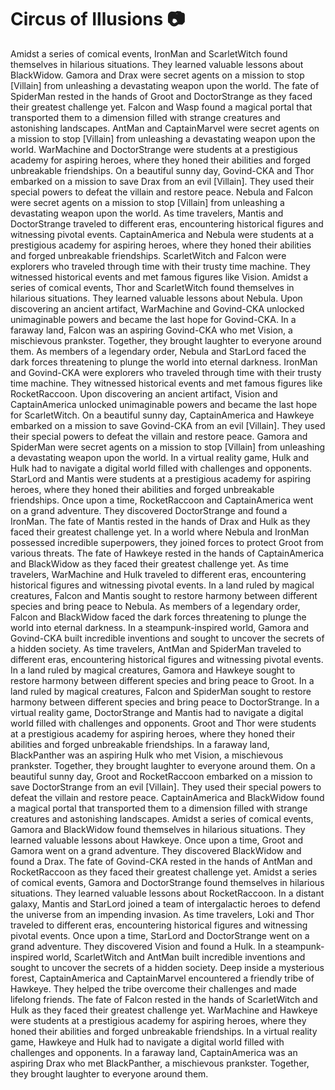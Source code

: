 # Circus of Illusions :camera: 

Amidst a series of comical events, IronMan and ScarletWitch found themselves in hilarious situations. They learned valuable lessons about BlackWidow.
Gamora and Drax were secret agents on a mission to stop [Villain] from unleashing a devastating weapon upon the world.
The fate of SpiderMan rested in the hands of Groot and DoctorStrange as they faced their greatest challenge yet.
Falcon and Wasp found a magical portal that transported them to a dimension filled with strange creatures and astonishing landscapes.
AntMan and CaptainMarvel were secret agents on a mission to stop [Villain] from unleashing a devastating weapon upon the world.
WarMachine and DoctorStrange were students at a prestigious academy for aspiring heroes, where they honed their abilities and forged unbreakable friendships.
On a beautiful sunny day, Govind-CKA and Thor embarked on a mission to save Drax from an evil [Villain]. They used their special powers to defeat the villain and restore peace.
Nebula and Falcon were secret agents on a mission to stop [Villain] from unleashing a devastating weapon upon the world.
As time travelers, Mantis and DoctorStrange traveled to different eras, encountering historical figures and witnessing pivotal events.
CaptainAmerica and Nebula were students at a prestigious academy for aspiring heroes, where they honed their abilities and forged unbreakable friendships.
ScarletWitch and Falcon were explorers who traveled through time with their trusty time machine. They witnessed historical events and met famous figures like Vision.
Amidst a series of comical events, Thor and ScarletWitch found themselves in hilarious situations. They learned valuable lessons about Nebula.
Upon discovering an ancient artifact, WarMachine and Govind-CKA unlocked unimaginable powers and became the last hope for Govind-CKA.
In a faraway land, Falcon was an aspiring Govind-CKA who met Vision, a mischievous prankster. Together, they brought laughter to everyone around them.
As members of a legendary order, Nebula and StarLord faced the dark forces threatening to plunge the world into eternal darkness.
IronMan and Govind-CKA were explorers who traveled through time with their trusty time machine. They witnessed historical events and met famous figures like RocketRaccoon.
Upon discovering an ancient artifact, Vision and CaptainAmerica unlocked unimaginable powers and became the last hope for ScarletWitch.
On a beautiful sunny day, CaptainAmerica and Hawkeye embarked on a mission to save Govind-CKA from an evil [Villain]. They used their special powers to defeat the villain and restore peace.
Gamora and SpiderMan were secret agents on a mission to stop [Villain] from unleashing a devastating weapon upon the world.
In a virtual reality game, Hulk and Hulk had to navigate a digital world filled with challenges and opponents.
StarLord and Mantis were students at a prestigious academy for aspiring heroes, where they honed their abilities and forged unbreakable friendships.
Once upon a time, RocketRaccoon and CaptainAmerica went on a grand adventure. They discovered DoctorStrange and found a IronMan.
The fate of Mantis rested in the hands of Drax and Hulk as they faced their greatest challenge yet.
In a world where Nebula and IronMan possessed incredible superpowers, they joined forces to protect Groot from various threats.
The fate of Hawkeye rested in the hands of CaptainAmerica and BlackWidow as they faced their greatest challenge yet.
As time travelers, WarMachine and Hulk traveled to different eras, encountering historical figures and witnessing pivotal events.
In a land ruled by magical creatures, Falcon and Mantis sought to restore harmony between different species and bring peace to Nebula.
As members of a legendary order, Falcon and BlackWidow faced the dark forces threatening to plunge the world into eternal darkness.
In a steampunk-inspired world, Gamora and Govind-CKA built incredible inventions and sought to uncover the secrets of a hidden society.
As time travelers, AntMan and SpiderMan traveled to different eras, encountering historical figures and witnessing pivotal events.
In a land ruled by magical creatures, Gamora and Hawkeye sought to restore harmony between different species and bring peace to Groot.
In a land ruled by magical creatures, Falcon and SpiderMan sought to restore harmony between different species and bring peace to DoctorStrange.
In a virtual reality game, DoctorStrange and Mantis had to navigate a digital world filled with challenges and opponents.
Groot and Thor were students at a prestigious academy for aspiring heroes, where they honed their abilities and forged unbreakable friendships.
In a faraway land, BlackPanther was an aspiring Hulk who met Vision, a mischievous prankster. Together, they brought laughter to everyone around them.
On a beautiful sunny day, Groot and RocketRaccoon embarked on a mission to save DoctorStrange from an evil [Villain]. They used their special powers to defeat the villain and restore peace.
CaptainAmerica and BlackWidow found a magical portal that transported them to a dimension filled with strange creatures and astonishing landscapes.
Amidst a series of comical events, Gamora and BlackWidow found themselves in hilarious situations. They learned valuable lessons about Hawkeye.
Once upon a time, Groot and Gamora went on a grand adventure. They discovered BlackWidow and found a Drax.
The fate of Govind-CKA rested in the hands of AntMan and RocketRaccoon as they faced their greatest challenge yet.
Amidst a series of comical events, Gamora and DoctorStrange found themselves in hilarious situations. They learned valuable lessons about RocketRaccoon.
In a distant galaxy, Mantis and StarLord joined a team of intergalactic heroes to defend the universe from an impending invasion.
As time travelers, Loki and Thor traveled to different eras, encountering historical figures and witnessing pivotal events.
Once upon a time, StarLord and DoctorStrange went on a grand adventure. They discovered Vision and found a Hulk.
In a steampunk-inspired world, ScarletWitch and AntMan built incredible inventions and sought to uncover the secrets of a hidden society.
Deep inside a mysterious forest, CaptainAmerica and CaptainMarvel encountered a friendly tribe of Hawkeye. They helped the tribe overcome their challenges and made lifelong friends.
The fate of Falcon rested in the hands of ScarletWitch and Hulk as they faced their greatest challenge yet.
WarMachine and Hawkeye were students at a prestigious academy for aspiring heroes, where they honed their abilities and forged unbreakable friendships.
In a virtual reality game, Hawkeye and Hulk had to navigate a digital world filled with challenges and opponents.
In a faraway land, CaptainAmerica was an aspiring Drax who met BlackPanther, a mischievous prankster. Together, they brought laughter to everyone around them.